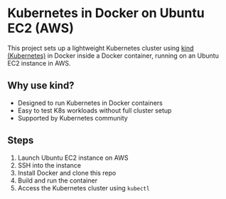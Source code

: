 # Kubernetes in Docker on Ubuntu EC2 (AWS)

This project sets up a lightweight Kubernetes cluster using [kind (Kubernetes)](https://kind.sigs.k8s.io/) in Docker inside a Docker container, running on an Ubuntu EC2 instance in AWS.

## Why use kind?
- Designed to run Kubernetes in Docker containers
- Easy to test K8s workloads without full cluster setup
- Supported by Kubernetes community

## Steps

1. Launch Ubuntu EC2 instance on AWS
2. SSH into the instance
3. Install Docker and clone this repo
4. Build and run the container
5. Access the Kubernetes cluster using `kubectl`

